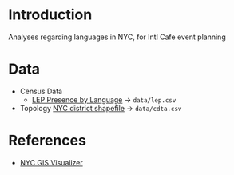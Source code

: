 # Introduction
Analyses regarding languages in NYC, for Intl Cafe event planning

# Data
- Census Data
    - [LEP Presence by Language](https://data.cityofnewyork.us/City-Government/Population-and-Languages-of-the-Limited-English-Pr/ajin-gkbp/about_data) -> `data/lep.csv`
- Topology
    [NYC district shapefile](https://data.cityofnewyork.us/City-Government/2020-Community-District-Tabulation-Areas-CDTAs-/xn3r-zk6y/about_data) -> `data/cdta.csv`


# References
- [NYC GIS Visualizer](https://popfactfinder.planning.nyc.gov/)
